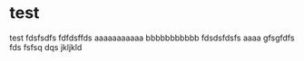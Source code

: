 test
====

test
fdsfsdfs
fdfdsffds
aaaaaaaaaaa
bbbbbbbbbbb
fdsdsfdsfs
aaaa
gfsgfdfs
fds
fsfsq
dqs
jkljkld
